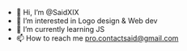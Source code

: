 - 👋 Hi, I’m @SaidXIX
- 👀 I’m interested in Logo design & Web dev
- 🌱 I’m currently learning JS
- 📫 How to reach me pro.contactsaid@gmail.com

<!---
SaidXIX/SaidXIX is a ✨ special ✨ repository because its `README.md` (this file) appears on your GitHub profile.
You can click the Preview link to take a look at your changes.
--->
